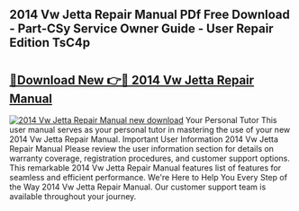 ## 2014 Vw Jetta Repair Manual PDf Free Download - Part-CSy Service Owner Guide - User Repair Edition TsC4p

# <h2><a href="http://bc32408.oget.top/?id=2014+Vw+Jetta+Repair+Manual">🔗Download New 👉🔴 2014 Vw Jetta Repair Manual</a></h2>

[![2014 Vw Jetta Repair Manual new download](https://i.imgur.com/5g1atiW.png)](http://bc32408.oget.top/?id=2014+Vw+Jetta+Repair+Manual)
Your Personal Tutor This user manual serves as your personal tutor in mastering the use of your new 2014 Vw Jetta Repair Manual. Important User Information 2014 Vw Jetta Repair Manual Please review the user information section for details on warranty coverage, registration procedures, and customer support options. This remarkable 2014 Vw Jetta Repair Manual features list of features for seamless and efficient performance. We're Here to Help You Every Step of the Way 2014 Vw Jetta Repair Manual. Our customer support team is available throughout your journey.
